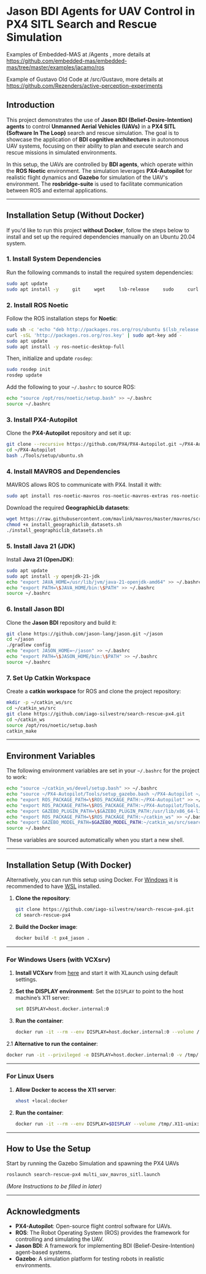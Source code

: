 # **Jason BDI Agents for UAV Control in PX4 SITL Search and Rescue Simulation**
Examples of Embedded-MAS at /Agents , more details at https://github.com/embedded-mas/embedded-mas/tree/master/examples/jacamo/ros

Example of Gustavo Old Code at /src/Gustavo, more details at https://github.com/Rezenders/active-perception-experiments
## **Introduction**



This project demonstrates the use of **Jason BDI (Belief-Desire-Intention) agents** to control **Unmanned Aerial Vehicles (UAVs)** in a **PX4 SITL (Software In The Loop)** search and rescue simulation. The goal is to showcase the application of **BDI cognitive architectures** in autonomous UAV systems, focusing on their ability to plan and execute search and rescue missions in simulated environments.

In this setup, the UAVs are controlled by **BDI agents**, which operate within the **ROS Noetic** environment. The simulation leverages **PX4-Autopilot** for realistic flight dynamics and **Gazebo** for simulation of the UAV's environment. The **rosbridge-suite** is used to facilitate communication between ROS and external applications.

---

## **Installation Setup (Without Docker)**

If you'd like to run this project **without Docker**, follow the steps below to install and set up the required dependencies manually on an Ubuntu 20.04 system.

### **1. Install System Dependencies**

Run the following commands to install the required system dependencies:

```bash
sudo apt update
sudo apt install -y     git     wget     lsb-release     sudo     curl     unzip     build-essential     cmake     ninja-build     protobuf-compiler     libeigen3-dev     libgstreamer1.0-dev     libgstreamer-plugins-base1.0-dev     libgazebo11-dev     libopencv-dev     libprotobuf-dev     libprotoc-dev     python3-pip     python3-rosdep     python3-rosinstall     python3-rosinstall-generator     python3-wstool     python3-catkin-tools     ros-noetic-catkin     ros-noetic-rosbridge-suite
```

### **2. Install ROS Noetic**

Follow the ROS installation steps for **Noetic**:

```bash
sudo sh -c 'echo "deb http://packages.ros.org/ros/ubuntu $(lsb_release -sc) main" > /etc/apt/sources.list.d/ros-latest.list'
curl -sSL 'http://packages.ros.org/ros.key' | sudo apt-key add -
sudo apt update
sudo apt install -y ros-noetic-desktop-full
```

Then, initialize and update `rosdep`:

```bash
sudo rosdep init
rosdep update
```

Add the following to your `~/.bashrc` to source ROS:

```bash
echo "source /opt/ros/noetic/setup.bash" >> ~/.bashrc
source ~/.bashrc
```

### **3. Install PX4-Autopilot**

Clone the **PX4-Autopilot** repository and set it up:

```bash
git clone --recursive https://github.com/PX4/PX4-Autopilot.git ~/PX4-Autopilot
cd ~/PX4-Autopilot
bash ./Tools/setup/ubuntu.sh
```

### **4. Install MAVROS and Dependencies**

MAVROS allows ROS to communicate with PX4. Install it with:

```bash
sudo apt install ros-noetic-mavros ros-noetic-mavros-extras ros-noetic-geographic-msgs
```

Download the required **GeographicLib datasets**:

```bash
wget https://raw.githubusercontent.com/mavlink/mavros/master/mavros/scripts/install_geographiclib_datasets.sh
chmod +x install_geographiclib_datasets.sh
./install_geographiclib_datasets.sh
```

### **5. Install Java 21 (JDK)**

Install **Java 21 (OpenJDK)**:

```bash
sudo apt update
sudo apt install -y openjdk-21-jdk
echo "export JAVA_HOME=/usr/lib/jvm/java-21-openjdk-amd64" >> ~/.bashrc
echo "export PATH=\$JAVA_HOME/bin:\$PATH" >> ~/.bashrc
source ~/.bashrc
```

### **6. Install Jason BDI**

Clone the **Jason BDI** repository and build it:

```bash
git clone https://github.com/jason-lang/jason.git ~/jason
cd ~/jason
./gradlew config
echo "export JASON_HOME=~/jason" >> ~/.bashrc
echo "export PATH=\$JASON_HOME/bin:\$PATH" >> ~/.bashrc
source ~/.bashrc
```

### **7. Set Up Catkin Workspace**

Create a **catkin workspace** for ROS and clone the project repository:

```bash
mkdir -p ~/catkin_ws/src
cd ~/catkin_ws/src
git clone https://github.com/iago-silvestre/search-rescue-px4.git
cd ~/catkin_ws
source /opt/ros/noetic/setup.bash
catkin_make
```
---

## **Environment Variables**

The following environment variables are set in your `~/.bashrc` for the project to work:

```bash
echo "source ~/catkin_ws/devel/setup.bash" >> ~/.bashrc
echo "source ~/PX4-Autopilot/Tools/setup_gazebo.bash ~/PX4-Autopilot ~/PX4-Autopilot/build/px4_sitl_default" >> ~/.bashrc
echo "export ROS_PACKAGE_PATH=\$ROS_PACKAGE_PATH:~/PX4-Autopilot" >> ~/.bashrc
echo "export ROS_PACKAGE_PATH=\$ROS_PACKAGE_PATH:~/PX4-Autopilot/Tools/simulation/gazebo-classic/sitl_gazebo-classic" >> ~/.bashrc
echo "export GAZEBO_PLUGIN_PATH=\$GAZEBO_PLUGIN_PATH:/usr/lib/x86_64-linux-gnu/gazebo-11/plugins" >> ~/.bashrc
echo "export ROS_PACKAGE_PATH=\$ROS_PACKAGE_PATH:~/catkin_ws" >> ~/.bashrc
echo "export GAZEBO_MODEL_PATH=$GAZEBO_MODEL_PATH:~/catkin_ws/src/search-rescue-px4/models" >> ~/.bashrc
source ~/.bashrc
```

These variables are sourced automatically when you start a new shell.

---
## **Installation Setup (With Docker)**
Alternatively, you can run this setup using Docker. For [Windows](https://docs.docker.com/desktop/setup/install/windows-install/) it is recommended to have [WSL](https://learn.microsoft.com/en-us/windows/wsl/install) installed.
1. **Clone the repository**:
   ```bash
   git clone https://github.com/iago-silvestre/search-rescue-px4.git
   cd search-rescue-px4
   ```

2. **Build the Docker image**:
   ```bash
   docker build -t px4_jason .
   ```
---

### **For Windows Users (with VCXsrv)**

1. **Install VCXsrv** from [here](https://github.com/marchaesen/vcxsrv) and start it with XLaunch using default settings.
   
2. **Set the DISPLAY environment**:
Set the `DISPLAY` to point to the host machine’s X11 server:
     ```bash
     set DISPLAY=host.docker.internal:0
     ```

3. **Run the container**:
   ```bash
   docker run -it --rm --env DISPLAY=host.docker.internal:0 --volume /tmp/.X11-unix:/tmp/.X11-unix --env QT_X11_NO_MITSHM=1 --net host px4_jason
   ```

2.1 **Alternative to run the container**:
   ```bash
   docker run -it --privileged -e DISPLAY=host.docker.internal:0 -v /tmp/.X11-unix:/tmp/.X11-unix:ro -p 14540:14540/udp --name=px4_jason_container px4_jason
  ```

---

### **For Linux Users**

1. **Allow Docker to access the X11 server**:
   ```bash
   xhost +local:docker
   ```

2. **Run the container**:
   ```bash
   docker run -it --rm --env DISPLAY=$DISPLAY --volume /tmp/.X11-unix:/tmp/.X11-unix --env QT_X11_NO_MITSHM=1 --net host px4_jason
   ```
   

---

## **How to Use the Setup**
Start by running the Gazebo Simulation and spawning the PX4 UAVs
```bash
roslaunch search-rescue-px4 multi_uav_mavros_sitl.launch 
```

*(More Instructions to be filled in later)*

---



## **Acknowledgments**

- **PX4-Autopilot**: Open-source flight control software for UAVs.
- **ROS**: The Robot Operating System (ROS) provides the framework for controlling and simulating the UAV.
- **Jason BDI**: A framework for implementing BDI (Belief-Desire-Intention) agent-based systems.
- **Gazebo**: A simulation platform for testing robots in realistic environments.

